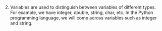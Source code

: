2. Variables are used to distinguish between variables of different types. For example, we have integer, double, string, char, etc. In the Python programming language, we will come across variables such as integer and string.

